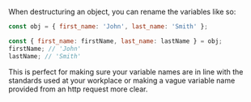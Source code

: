 When destructuring an object, you can rename the variables like so:

```javascript
const obj = { first_name: 'John', last_name: 'Smith' };

const { first_name: firstName, last_name: lastName } = obj;
firstName; // 'John'
lastName; // 'Smith'
```

This is perfect for making sure your variable names are in line with the standards used at your workplace or making a vague variable name provided from an http request more clear.